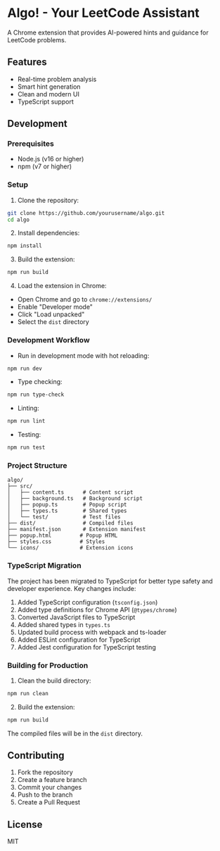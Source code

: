 # Algo! - Your LeetCode Assistant

A Chrome extension that provides AI-powered hints and guidance for LeetCode problems.

## Features

- Real-time problem analysis
- Smart hint generation
- Clean and modern UI
- TypeScript support

## Development

### Prerequisites

- Node.js (v16 or higher)
- npm (v7 or higher)

### Setup

1. Clone the repository:
```bash
git clone https://github.com/yourusername/algo.git
cd algo
```

2. Install dependencies:
```bash
npm install
```

3. Build the extension:
```bash
npm run build
```

4. Load the extension in Chrome:
- Open Chrome and go to `chrome://extensions/`
- Enable "Developer mode"
- Click "Load unpacked"
- Select the `dist` directory

### Development Workflow

- Run in development mode with hot reloading:
```bash
npm run dev
```

- Type checking:
```bash
npm run type-check
```

- Linting:
```bash
npm run lint
```

- Testing:
```bash
npm run test
```

### Project Structure

```
algo/
├── src/
│   ├── content.ts      # Content script
│   ├── background.ts   # Background script
│   ├── popup.ts        # Popup script
│   ├── types.ts        # Shared types
│   └── test/           # Test files
├── dist/               # Compiled files
├── manifest.json       # Extension manifest
├── popup.html         # Popup HTML
├── styles.css         # Styles
└── icons/             # Extension icons
```

### TypeScript Migration

The project has been migrated to TypeScript for better type safety and developer experience. Key changes include:

1. Added TypeScript configuration (`tsconfig.json`)
2. Added type definitions for Chrome API (`@types/chrome`)
3. Converted JavaScript files to TypeScript
4. Added shared types in `types.ts`
5. Updated build process with webpack and ts-loader
6. Added ESLint configuration for TypeScript
7. Added Jest configuration for TypeScript testing

### Building for Production

1. Clean the build directory:
```bash
npm run clean
```

2. Build the extension:
```bash
npm run build
```

The compiled files will be in the `dist` directory.

## Contributing

1. Fork the repository
2. Create a feature branch
3. Commit your changes
4. Push to the branch
5. Create a Pull Request

## License

MIT 